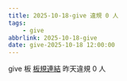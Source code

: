 ```yaml
---
title: 2025-10-18-give 違規 0 人
tags:
    - give
abbrlink: 2025-10-18-give
date: give-2025-10-18 12:00:00
---
```

give 板 [板規連結](https://www.ptt.cc/bbs/give/M.1612495900.A.C32.html)
昨天違規 0 人
